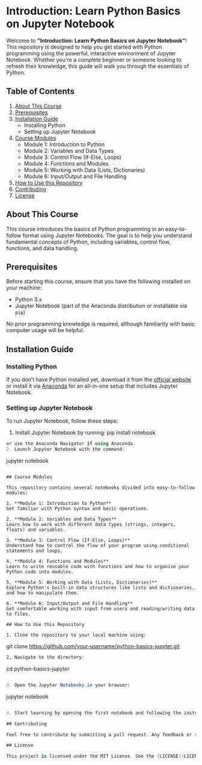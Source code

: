 # Introduction: Learn Python Basics on Jupyter Notebook

Welcome to **"Introduction: Learn Python Basics on Jupyter Notebook"**! This repository is designed to help you get started with Python programming using the powerful, interactive environment of Jupyter Notebook. Whether you're a complete beginner or someone looking to refresh their knowledge, this guide will walk you through the essentials of Python.

## Table of Contents

1. [About This Course](#about-this-course)
2. [Prerequisites](#prerequisites)
3. [Installation Guide](#installation-guide)
   - Installing Python
   - Setting up Jupyter Notebook
4. [Course Modules](#course-modules)
   - Module 1: Introduction to Python
   - Module 2: Variables and Data Types
   - Module 3: Control Flow (If-Else, Loops)
   - Module 4: Functions and Modules
   - Module 5: Working with Data (Lists, Dictionaries)
   - Module 6: Input/Output and File Handling
5. [How to Use this Repository](#how-to-use-this-repository)
6. [Contributing](#contributing)
7. [License](#license)

## About This Course

This course introduces the basics of Python programming in an easy-to-follow format using Jupyter Notebooks. The goal is to help you understand fundamental concepts of Python, including variables, control flow, functions, and data handling.

## Prerequisites

Before starting this course, ensure that you have the following installed on your machine:

- Python 3.x
- Jupyter Notebook (part of the Anaconda distribution or installable via `pip`)

No prior programming knowledge is required, although familiarity with basic computer usage will be helpful.

## Installation Guide

### Installing Python

If you don’t have Python installed yet, download it from the [official website](https://www.python.org/downloads/) or install it via [Anaconda](https://www.anaconda.com/products/individual) for an all-in-one setup that includes Jupyter Notebook.

### Setting up Jupyter Notebook

To run Jupyter Notebook, follow these steps:

1. Install Jupyter Notebook by running: pip install notebook

```csharp
or use the Anaconda Navigator if using Anaconda.
2. Launch Jupyter Notebook with the command:
```

jupyter notebook

```vbnet

## Course Modules

This repository contains several notebooks divided into easy-to-follow modules:

1. **Module 1: Introduction to Python**
Get familiar with Python syntax and basic operations.

2. **Module 2: Variables and Data Types**
Learn how to work with different data types (strings, integers, floats) and variables.

3. **Module 3: Control Flow (If-Else, Loops)**
Understand how to control the flow of your program using conditional statements and loops.

4. **Module 4: Functions and Modules**
Learn to write reusable code with functions and how to organize your Python code into modules.

5. **Module 5: Working with Data (Lists, Dictionaries)**
Explore Python's built-in data structures like lists and dictionaries, and how to manipulate them.

6. **Module 6: Input/Output and File Handling**
Get comfortable working with input from users and reading/writing data to files.

## How to Use this Repository

1. Clone the repository to your local machine using:

```

git clone https://github.com/your-username/python-basics-jupyter.git

```css
2. Navigate to the directory:
```

cd python-basics-jupyter

```mathematica

3. Open the Jupyter Notebooks in your browser:

```

jupyter notebook

```csharp

4. Start learning by opening the first notebook and following the instructions.

## Contributing

Feel free to contribute by submitting a pull request. Any feedback or suggestions to improve this project are welcome!

## License

This project is licensed under the MIT License. See the [LICENSE](LICENSE) file for details.

```

